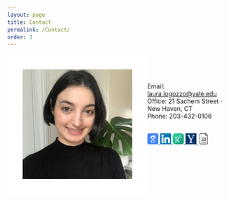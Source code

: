 ```yaml
---
layout: page
title: Contact
permalink: /Contact/
order: 3
---
```


<img src = "/images/LauraPortrait.JPG" alt = "Portrait" height="250" style="border: 35px solid white; float: left;" />

<br>

<br><br> 
Email: [laura.logozzo@yale.edu](mailto:laura.logozzo@yale.edu) <br> 
Office: 21 Sachem Street &middot; New Haven, CT <br>
Phone: 203-432-0106
<br> <br> 

<a href="https://scholar.google.com/citations?user=_UCp1DgAAAAJ&hl=en" target="_blank"> <img src="/images/GoogleScholar.png" width = "25" /> </a>
<a href="https://www.linkedin.com/in/lauralogozzo/" target="_blank"> <img src="/images/LinkedIn.png" width = "25" /> </a>
<a href="https://www.researchgate.net/profile/Laura_Logozzo" target="_blank"> <img src="/images/ResearchGate.jpg" width = "25" /> </a>
<a href="https://environment.yale.edu/profile/laura-logozzo" target="_blank"> <img src="/images/Yale.png" width = "25" /> </a>
<a href="/assets/laura-logozzo-cv.pdf"> <img src="/images/CV-icon.png" target="blank" width = "25" /> </a>

